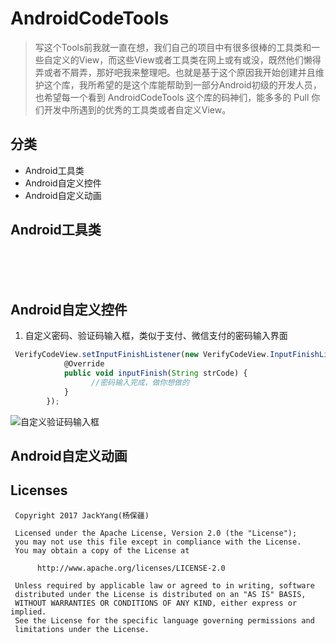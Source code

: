 # AndroidCodeTools

> 写这个Tools前我就一直在想，我们自己的项目中有很多很棒的工具类和一些自定义的View，而这些View或者工具类在网上或有或没，既然他们懒得弄或者不屑弄，那好吧我来整理吧。也就是基于这个原因我开始创建并且维护这个库，我所希望的是这个库能帮助到一部分Android初级的开发人员，也希望每一个看到 AndroidCodeTools 
这个库的码神们，能多多的 Pull 你们开发中所遇到的优秀的工具类或者自定义View。

## 分类
* Android工具类
* Android自定义控件
* Android自定义动画

## Android工具类 
<br><br><br>
## Android自定义控件

1. 自定义密码、验证码输入框，类似于支付、微信支付的密码输入界面

```js
 VerifyCodeView.setInputFinishListener(new VerifyCodeView.InputFinishListener() {
            @Override
            public void inputFinish(String strCode) {
                  //密码输入完成，做你想做的
            }
        });
```
![自定义验证码输入框](http://orsggluk8.bkt.clouddn.com/image/github/2017-07-03-%E9%AA%8C%E8%AF%81%E7%A0%81%E8%BE%93%E5%85%A5%E6%A1%86.gif)

## Android自定义动画

## Licenses
```
 Copyright 2017 JackYang(杨保疆)

 Licensed under the Apache License, Version 2.0 (the "License");
 you may not use this file except in compliance with the License.
 You may obtain a copy of the License at

      http://www.apache.org/licenses/LICENSE-2.0

 Unless required by applicable law or agreed to in writing, software
 distributed under the License is distributed on an "AS IS" BASIS,
 WITHOUT WARRANTIES OR CONDITIONS OF ANY KIND, either express or implied.
 See the License for the specific language governing permissions and
 limitations under the License.
```